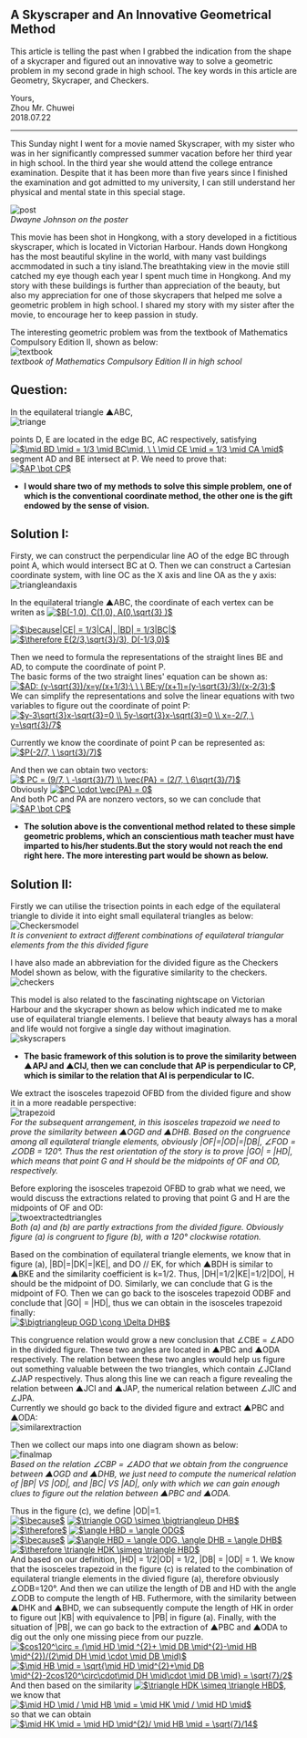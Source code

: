 ## A Skyscraper and An Innovative Geometrical Method      

This article is telling the past when I grabbed the indication from the shape of a skycraper and figured out an innovative way to solve 
a geometric problem in my second grade in high school. The key words in this article are Geometry, Skycraper, and Checkers.

Yours,       
Zhou Mr. Chuwei     
2018.07.22       
       
------------------------------------------------------------------------------------------------------           
      
      
          
          
          

  
    

This Sunday night I went for a movie named Skyscraper, with my sister who was in her significantly compressed summer vacation before her third year in high school. 
In the third year she would attend the college entrance examination. Despite that it has been more than five years since I finished the examination and got admitted to my university, 
I can still understand her physical and mental state in this special stage.     
     
![post](https://github.com/zhouchw5/geometric.github.io/blob/master/post.jpg)         
_Dwayne Johnson on the poster_          
         
         
       
     
This movie has been shot in Hongkong, with a story developed in a fictitious skyscraper, which is located in Victorian Harbour.
Hands down Hongkong has the most beautiful skyline in the world, with many vast buildings accmmodated in such a tiny island.The breathtaking view in the movie still catched my eye though each year I spent much time in Hongkong. And my story with these buildings is further than appreciation of the beauty, but also my appreciation for one of those skycrapers that helped me solve a geometric problem in high school. I shared my story with my sister after the movie, to encourage her to keep passion in study.          


The interesting geometric problem was from the textbook of Mathematics Compulsory Edition II, shown as below:       
![textbook](https://github.com/zhouchw5/geometric.github.io/blob/master/textbook.jpg)         
_textbook of Mathematics Compulsory Edition II in high school_          

     
     
      
## Question:      
      
      
In the equilateral triangle ▲ABC,       
![triange](https://github.com/zhouchw5/geometric.github.io/blob/master/figure.png)         

points D, E are located in the edge BC, AC respectively, satisfying      
<a href="https://www.codecogs.com/eqnedit.php?latex=$\mid&space;BD&space;\mid&space;=&space;1/3&space;\mid&space;BC\mid,&space;\&space;\&space;\mid&space;CE&space;\mid&space;=&space;1/3&space;\mid&space;CA&space;\mid$" target="_blank"><img src="https://latex.codecogs.com/gif.latex?$\mid&space;BD&space;\mid&space;=&space;1/3&space;\mid&space;BC\mid,&space;\&space;\&space;\mid&space;CE&space;\mid&space;=&space;1/3&space;\mid&space;CA&space;\mid$" title="$\mid BD \mid = 1/3 \mid BC\mid, \ \ \mid CE \mid = 1/3 \mid CA \mid$" /></a>         
segment AD and BE intersect at P. We need to prove that:     
<a href="https://www.codecogs.com/eqnedit.php?latex=$AP&space;\bot&space;CP$" target="_blank"><img src="https://latex.codecogs.com/gif.latex?$AP&space;\bot&space;CP$" title="$AP \bot CP$" /></a>            

- **I would share two of my methods to solve this simple problem, one of which is the conventional coordinate method, the other one is the gift endowed by the sense of vision.**     
                 
## Solution I:          
Firsty, we can construct the perpendicular line AO of the edge BC through point A, which would intersect BC at O. 
Then we can construct a Cartesian coordinate system, with line OC as the X axis and line OA as the y axis:    
![triangleandaxis](https://github.com/zhouchw5/geometric.github.io/blob/master/figure2.png)       


In the equilateral triangle ▲ABC, the coordinate of each vertex can be writen as 
<a href="https://www.codecogs.com/eqnedit.php?latex=$B(-1,0),&space;C(1,0),&space;A(0,\sqrt{3}&space;)$" target="_blank"><img src="https://latex.codecogs.com/gif.latex?$B(-1,0),&space;C(1,0),&space;A(0,\sqrt{3}&space;)$" title="$B(-1,0), C(1,0), A(0,\sqrt{3} )$" /></a>       

<a href="https://www.codecogs.com/eqnedit.php?latex=$\because|CE|&space;=&space;1/3|CA|,&space;|BD|&space;=&space;1/3|BC|$" target="_blank"><img src="https://latex.codecogs.com/gif.latex?$\because|CE|&space;=&space;1/3|CA|,&space;|BD|&space;=&space;1/3|BC|$" title="$\because|CE| = 1/3|CA|, |BD| = 1/3|BC|$" /></a>         
<a href="https://www.codecogs.com/eqnedit.php?latex=$\therefore&space;E(2/3,\sqrt{3}/3),&space;D(-1/3,0)$" target="_blank"><img src="https://latex.codecogs.com/gif.latex?$\therefore&space;E(2/3,\sqrt{3}/3),&space;D(-1/3,0)$" title="$\therefore E(2/3,\sqrt{3}/3), D(-1/3,0)$" /></a>       
                
                
Then we need to formula the representations of the straight lines BE and AD, to compute the coordinate of point P.         
The basic forms of the two straight lines' equation can be shown as:      
<a href="https://www.codecogs.com/eqnedit.php?latex=$AD:&space;(y-\sqrt{3})/x=y/(x&plus;1/3);\&space;\&space;\&space;BE:y/(x&plus;1)=(y-\sqrt{3}/3)/(x-2/3);$" target="_blank"><img src="https://latex.codecogs.com/gif.latex?$AD:&space;(y-\sqrt{3})/x=y/(x&plus;1/3);\&space;\&space;\&space;BE:y/(x&plus;1)=(y-\sqrt{3}/3)/(x-2/3);$" title="$AD: (y-\sqrt{3})/x=y/(x+1/3);\ \ \ BE:y/(x+1)=(y-\sqrt{3}/3)/(x-2/3);$" /></a>          
We can simplify the representations and solve the linear equations with two variables to figure out the coordinate of point P:         
<a href="https://www.codecogs.com/eqnedit.php?latex=$y-3\sqrt{3}x-\sqrt{3}=0&space;\\&space;5y-\sqrt{3}x-\sqrt{3}=0&space;\\&space;x=-2/7,&space;\&space;y=\sqrt{3}/7$" target="_blank"><img src="https://latex.codecogs.com/gif.latex?$y-3\sqrt{3}x-\sqrt{3}=0&space;\\&space;5y-\sqrt{3}x-\sqrt{3}=0&space;\\&space;x=-2/7,&space;\&space;y=\sqrt{3}/7$" title="$y-3\sqrt{3}x-\sqrt{3}=0 \\ 5y-\sqrt{3}x-\sqrt{3}=0 \\ x=-2/7, \ y=\sqrt{3}/7$" /></a>       
            
            
Currently we know the coordinate of point P can be represented as:      
<a href="https://www.codecogs.com/eqnedit.php?latex=$P(-2/7,&space;\&space;\sqrt{3}/7)$" target="_blank"><img src="https://latex.codecogs.com/gif.latex?$P(-2/7,&space;\&space;\sqrt{3}/7)$" title="$P(-2/7, \ \sqrt{3}/7)$" /></a>      

And then we can obtain two vectors:        
<a href="https://www.codecogs.com/eqnedit.php?latex=$&space;PC&space;=&space;(9/7,&space;\&space;-\sqrt{3}/7)&space;\\&space;\vec{PA}&space;=&space;(2/7,&space;\&space;6\sqrt{3}/7)$" target="_blank"><img src="https://latex.codecogs.com/gif.latex?$&space;PC&space;=&space;(9/7,&space;\&space;-\sqrt{3}/7)&space;\\&space;\vec{PA}&space;=&space;(2/7,&space;\&space;6\sqrt{3}/7)$" title="$ PC = (9/7, \ -\sqrt{3}/7) \\ \vec{PA} = (2/7, \ 6\sqrt{3}/7)$" /></a>       
Obviously <a href="https://www.codecogs.com/eqnedit.php?latex=$PC&space;\cdot&space;\vec{PA}&space;=&space;0$" target="_blank"><img src="https://latex.codecogs.com/gif.latex?$PC&space;\cdot&space;\vec{PA}&space;=&space;0$" title="$PC \cdot \vec{PA} = 0$" /></a>            
And both PC and PA are nonzero vectors, so we can conclude that          
<a href="https://www.codecogs.com/eqnedit.php?latex=$AP&space;\bot&space;CP$" target="_blank"><img src="https://latex.codecogs.com/gif.latex?$AP&space;\bot&space;CP$" title="$AP \bot CP$" /></a>           
            
- **The solution above is the conventional method related to these simple geometric problems, which an conscientious math teacher must have imparted to his/her students.But the story would not reach the end right here. The more interesting part would be shown as below.**            
              
## Solution II:            
Firstly we can utilise the trisection points in each edge of the equilateral triangle to divide it into eight small equilateral triangles as below:         
![Checkersmodel](https://github.com/zhouchw5/geometric.github.io/blob/master/Checkersmodel01.png)           
_It is convenient to extract different combinations of equilateral triangular elements from the this divided figure_             
         
I have also made an abbreviation for the divided figure as the Checkers Model shown as below, with the figurative similarity to the checkers.            
![checkers](https://github.com/zhouchw5/geometric.github.io/blob/master/checkers.jpg)              
           
This model is also related to the fascinating nightscape on Victorian Harbour and the skycraper shown as below which indicated me to make use of equilateral triangle elements. I believe that beauty always has a moral and life would not forgive a single day without imagination.               
![skyscrapers](https://github.com/zhouchw5/geometric.github.io/blob/master/skyscraper.jpg)             
           
           
           
           
           
          
- **The basic framework of this solution is to prove the similarity between ▲APJ and ▲CIJ, then we can conclude that AP is perpendicular to CP, which is similar to the relation that AI is perpendicular to IC.**             
            
            



We extract the isosceles trapezoid OFBD from the divided figure and show it in a more readable perspective:                
![trapezoid](https://github.com/zhouchw5/geometric.github.io/blob/master/extracted%20isosceles%20trapezoid.png)                      
_For the subsequent arrangement, in this isosceles trapezoid we need to prove the similarity between ▲OGD and ▲DHB. Based on the congruence among all equilateral triangle elements, obviously |OF|=|OD|=|DB|, ∠FOD = ∠ODB = 120°. Thus the rest orientation of the story is to prove |GO| = |HD|, which means that point G and H should be the midpoints of OF and OD, respectively._            
          
Before exploring the isosceles trapezoid OFBD to grab what we need, we would discuss the extractions related to proving that point G and H are the midpoints of OF and OD:                 
![twoextractedtriangles](https://github.com/zhouchw5/geometric.github.io/blob/master/extraction01.png)          
_Both (a) and (b) are partly extractions from the divided figure. Obviously figure (a) is congruent to figure (b), with a 120° clockwise rotation._          
          
Based on the combination of equilateral triangle elements, we know that in figure (a), |BD|=|DK|=|KE|, and DO // EK, for which ▲BDH is similar to ▲BKE and the similarity coefficient is k=1/2. Thus, |DH|=1/2|KE|=1/2|DO|, H should be the midpoint of DO. Similarly, we can conclude that G is the midpoint of FO. Then we can go back to the isosceles trapezoid ODBF and conclude that |GO| = |HD|, thus we can obtain in the isosceles trapezoid finally:            
<a href="https://www.codecogs.com/eqnedit.php?latex=$\bigtriangleup&space;OGD&space;\cong&space;\Delta&space;DHB$" target="_blank"><img src="https://latex.codecogs.com/gif.latex?$\bigtriangleup&space;OGD&space;\cong&space;\Delta&space;DHB$" title="$\bigtriangleup OGD \cong \Delta DHB$" /></a>           
             
             
This congruence relation would grow a new conclusion that ∠CBE = ∠ADO in the divided figure. These two angles are located in ▲PBC and ▲ODA respectively. The relation between these two angles would help us figure out something valuable between the two triangles, which contain ∠JCIand ∠JAP respectively. Thus along this line we can reach a figure revealing the relation between ▲JCI and ▲JAP, the numerical relation between ∠JIC and ∠JPA.         
Currently we should go back to the divided figure and extract ▲PBC and ▲ODA:             
![similarextraction](https://github.com/zhouchw5/geometric.github.io/blob/master/twosimilartriangles.png)             
                
Then we collect our maps into one diagram shown as below:         
![finalmap](https://github.com/zhouchw5/geometric.github.io/blob/master/finalmap.png)            
_Based on the relation ∠CBP = ∠ADO that we obtain from the congruence between ▲OGD and ▲DHB, we just need to compute the numerical relation of |BP| VS |OD|, and |BC| VS |AD|, only with which we can gain enough clues to figure out the relation between ▲PBC and ▲ODA._           
         
Thus in the figure (c), we define |OD|=1.           
<a href="https://www.codecogs.com/eqnedit.php?latex=$\because$" target="_blank"><img src="https://latex.codecogs.com/gif.latex?$\because$" title="$\because$" /></a>
<a href="https://www.codecogs.com/eqnedit.php?latex=$\triangle&space;OGD&space;\simeq&space;\bigtriangleup&space;DHB$" target="_blank"><img src="https://latex.codecogs.com/gif.latex?$\triangle&space;OGD&space;\simeq&space;\bigtriangleup&space;DHB$" title="$\triangle OGD \simeq \bigtriangleup DHB$" /></a>                   
<a href="https://www.codecogs.com/eqnedit.php?latex=$\therefore$" target="_blank"><img src="https://latex.codecogs.com/gif.latex?$\therefore$" title="$\therefore$" /></a>
<a href="https://www.codecogs.com/eqnedit.php?latex=$\angle&space;HBD&space;=&space;\angle&space;ODG$" target="_blank"><img src="https://latex.codecogs.com/gif.latex?$\angle&space;HBD&space;=&space;\angle&space;ODG$" title="$\angle HBD = \angle ODG$" /></a>          
<a href="https://www.codecogs.com/eqnedit.php?latex=$\because$" target="_blank"><img src="https://latex.codecogs.com/gif.latex?$\because$" title="$\because$" /></a>
<a href="https://www.codecogs.com/eqnedit.php?latex=$\angle&space;HBD&space;=&space;\angle&space;ODG,&space;\angle&space;DHB&space;=&space;\angle&space;DHB$" target="_blank"><img src="https://latex.codecogs.com/gif.latex?$\angle&space;HBD&space;=&space;\angle&space;ODG,&space;\angle&space;DHB&space;=&space;\angle&space;DHB$" title="$\angle HBD = \angle ODG, \angle DHB = \angle DHB$" /></a>             
<a href="https://www.codecogs.com/eqnedit.php?latex=$\therefore&space;\triangle&space;HDK&space;\simeq&space;\triangle&space;HBD$" target="_blank"><img src="https://latex.codecogs.com/gif.latex?$\therefore&space;\triangle&space;HDK&space;\simeq&space;\triangle&space;HBD$" title="$\therefore \triangle HDK \simeq \triangle HBD$" /></a>              
And based on our definition, |HD| = 1/2|OD| = 1/2, |DB| = |OD| = 1. We know that the isosceles trapezoid in the figure (c) is related to the combination of equilateral triangle elements in the divied figure (a), therefore obviously ∠ODB=120°. And then we can utilize the length of DB and HD with the angle ∠ODB to compute the length of HB. Futhermore, with the similarity between ▲DHK and ▲BHD, we can subsequently compute the length of HK in order to figure out |KB| with equivalence to |PB| in figure (a). Finally, with the situation of |PB|, we can go back to the extraction of ▲PBC and ▲ODA to dig out the only one missing piece from our puzzle.                
<a href="https://www.codecogs.com/eqnedit.php?latex=$cos120^\circ&space;=&space;(\mid&space;HD&space;\mid&space;^{2}&plus;&space;\mid&space;DB&space;\mid^{2}-\mid&space;HB&space;\mid^{2})/(2\mid&space;DH&space;\mid&space;\cdot&space;\mid&space;DB&space;\mid)$" target="_blank"><img src="https://latex.codecogs.com/gif.latex?$cos120^\circ&space;=&space;(\mid&space;HD&space;\mid&space;^{2}&plus;&space;\mid&space;DB&space;\mid^{2}-\mid&space;HB&space;\mid^{2})/(2\mid&space;DH&space;\mid&space;\cdot&space;\mid&space;DB&space;\mid)$" title="$cos120^\circ = (\mid HD \mid ^{2}+ \mid DB \mid^{2}-\mid HB \mid^{2})/(2\mid DH \mid \cdot \mid DB \mid)$" /></a>              
<a href="https://www.codecogs.com/eqnedit.php?latex=$\mid&space;HB&space;\mid&space;=&space;\sqrt{\mid&space;HD&space;\mid^{2}&plus;\mid&space;DB&space;\mid^{2}-2cos120^\circ\cdot\mid&space;DH&space;\mid\cdot&space;\mid&space;DB&space;\mid}&space;=&space;\sqrt{7}/2$" target="_blank"><img src="https://latex.codecogs.com/gif.latex?$\mid&space;HB&space;\mid&space;=&space;\sqrt{\mid&space;HD&space;\mid^{2}&plus;\mid&space;DB&space;\mid^{2}-2cos120^\circ\cdot\mid&space;DH&space;\mid\cdot&space;\mid&space;DB&space;\mid}&space;=&space;\sqrt{7}/2$" title="$\mid HB \mid = \sqrt{\mid HD \mid^{2}+\mid DB \mid^{2}-2cos120^\circ\cdot\mid DH \mid\cdot \mid DB \mid} = \sqrt{7}/2$" /></a>                
And then based on the similarity
<a href="https://www.codecogs.com/eqnedit.php?latex=$\triangle&space;HDK&space;\simeq&space;\triangle&space;HBD$" target="_blank"><img src="https://latex.codecogs.com/gif.latex?$\triangle&space;HDK&space;\simeq&space;\triangle&space;HBD$" title="$\triangle HDK \simeq \triangle HBD$" /></a>,            
we know that
<a href="https://www.codecogs.com/eqnedit.php?latex=$\mid&space;HD&space;\mid&space;/&space;\mid&space;HB&space;\mid&space;=&space;\mid&space;HK&space;\mid&space;/&space;\mid&space;HD&space;\mid$" target="_blank"><img src="https://latex.codecogs.com/gif.latex?$\mid&space;HD&space;\mid&space;/&space;\mid&space;HB&space;\mid&space;=&space;\mid&space;HK&space;\mid&space;/&space;\mid&space;HD&space;\mid$" title="$\mid HD \mid / \mid HB \mid = \mid HK \mid / \mid HD \mid$" /></a>              
so that we can obtain
<a href="https://www.codecogs.com/eqnedit.php?latex=$\mid&space;HK&space;\mid&space;=&space;\mid&space;HD&space;\mid^{2}/&space;\mid&space;HB&space;\mid&space;=&space;\sqrt{7}/14$" target="_blank"><img src="https://latex.codecogs.com/gif.latex?$\mid&space;HK&space;\mid&space;=&space;\mid&space;HD&space;\mid^{2}/&space;\mid&space;HB&space;\mid&space;=&space;\sqrt{7}/14$" title="$\mid HK \mid = \mid HD \mid^{2}/ \mid HB \mid = \sqrt{7}/14$" /></a>          


            
            




       



            


   

            
            
    




    
